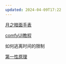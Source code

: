 ```yaml
---
updated: 2024-04-09T17:22
---
```

[月之暗面手表](https://www.omegawatches.cn/watches/speedmaster/dark-side-of-the-moon/dark-side-of-the-moon-apollo-8/product)

[comfyUI教程](https://mp.weixin.qq.com/s/lRxl46epnoWVRoTt0qHs6Q)

如何逃离时间的限制

[第一性原理](https://sspai.com/post/78279#!)